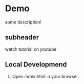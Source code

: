 # Demo
some description!

## subheader
watch tutorial on youtube

## Local Developmend
1.  Open index.html in your browser.